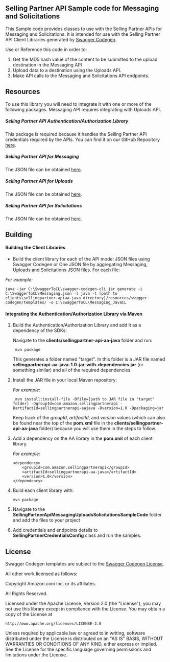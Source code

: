 ## Selling Partner API Sample code for Messaging and Solicitations 

This Sample code provides classes to use with the Selling Partner APIs for Messaging and Solicitations. It is intended for use with the Selling Partner API Client Libraries generated by [Swagger Codegen](https://swagger.io/tools/swagger-codegen/).

Use or Reference this code in order to:
1. Get the MD5 hash value of the content to be submitted to the upload destination in the Messaging API  
2. Upload data to a destination using the Uploads API.
3. Make API calls to the Messaging and Solicitations API endpoints.

## Resources 

To use this library you will need to integrate it with one or more of the following packages. Messaging API requires integrating with Uploads API.

##### Selling Partner API Authentication/Authorization Library

This package is required because it handles the Selling Partner API credentials required by the APIs. You can find it on our GitHub Repository [here](https://github.com/amzn/selling-partner-api-models/tree/main/clients/sellingpartner-api-aa-java). 

##### Selling Partner API for Messaging

The JSON file can be obtained [here](https://github.com/amzn/selling-partner-api-models/blob/main/models/messaging-api-model/messaging.json).

##### Selling Partner API for Uploads

The JSON file can be obtained [here](https://github.com/amzn/selling-partner-api-models/blob/main/models/uploads-api-model/uploads.json).

##### Selling Partner API for Solicitations

The JSON file can be obtained [here](https://github.com/amzn/selling-partner-api-models/blob/main/models/solicitations-api-model/solicitations.json).

## Building

#### Building the Client Libraries

- Build the client library for each of the API model JSON files using Swagger Codegen or One JSON file by aggregating Messaging, Uploads and Solicitations JSON files. For each file:

*For example:*

    java -jar C:\SwaggerToCL\swagger-codegen-cli.jar generate -i C:\SwaggerToCL\Messaging.json -l java -t [path to clients\sellingpartner-apiaa-java directory]/resources/swagger-codegen/templates/ -o C:\SwaggerToCL\Messaging_JavaCL

#### Integrating the Authentication/Authorization Library via Maven

1. Build the Authentication/Authorization Library and add it as a dependency of the SDKs:

    Navigate to the **clients/sellingpartner-api-aa-java** folder and run:
    
        mvn package 
    
    This generates a folder named "target". In this folder is a JAR file named **sellingpartnerapi-aa-java-1.0-jar-with-dependencies.jar** (or something similar) and all of the required dependencies.

2. Install the JAR file in your local Maven repository:

    *For example:*
    
        mvn install:install-file -Dfile=[path to JAR file in "target" folder] -DgroupId=com.amazon.sellingpartnerapi -DartifactId=sellingpartnerapi-aajava -Dversion=1.0 -Dpackaging=jar
    
    Keep track of the *groupId*, *artifactId*, and *version* values (which can also be found near the top of the **pom.xml** file in the **clients/sellingpartner-api-aa-java** folder) because you will use them in the steps to follow. 

3. Add a dependency on the AA library in the **pom.xml** of each client library.

    *For example:*
    
    ```
    <dependency>
        <groupId>com.amazon.sellingpartnerapi</groupId>
        <artifactId>sellingpartnerapi-aa-java</artifactId>
        <version>1.0</version>
    </dependency>
    ```
4. Build each client library with:

    ```
    mvn package
    ```
5. Navigate to the **SellingPartnerApiMessagingUploadsSolicitationsSampleCode** folder and add the files to your project

6. Add credentials and endpoints details to **SellingPartnerCredentialsConfig** class and run the samples.

## License
Swagger Codegen templates are subject to the [Swagger Codegen License](https://github.com/swagger-api/swagger-codegen#license).

All other work licensed as follows:

Copyright Amazon.com Inc. or its affiliates.

All Rights Reserved.

Licensed under the Apache License, Version 2.0 (the "License");
you may not use this library except in compliance with the License.
You may obtain a copy of the License at

    http://www.apache.org/licenses/LICENSE-2.0

Unless required by applicable law or agreed to in writing, software
distributed under the License is distributed on an "AS IS" BASIS,
WITHOUT WARRANTIES OR CONDITIONS OF ANY KIND, either express or implied.
See the License for the specific language governing permissions and
limitations under the License.
